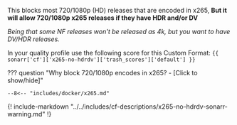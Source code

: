 This blocks most 720/1080p (HD) releases that are encoded in x265, **But it will allow 720/1080p x265 releases if they have HDR and/or DV**

*Being that some NF releases won't be released as 4k, but you want to have DV/HDR releases.*

In your quality profile use the following score for this Custom Format: `{{ sonarr['cf']['x265-no-hdrdv']['trash_scores']['default'] }}`

??? question "Why block 720/1080p encodes in x265? - [Click to show/hide]"

    --8<-- "includes/docker/x265.md"

{! include-markdown "../../includes/cf-descriptions/x265-no-hdrdv-sonarr-warning.md" !}
